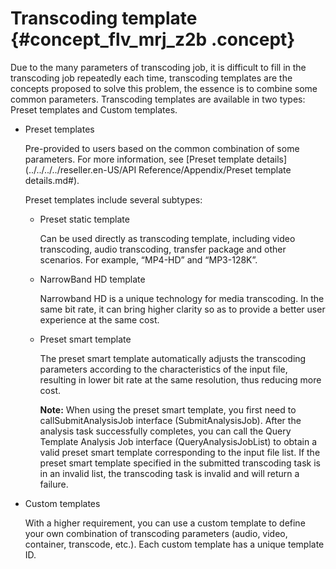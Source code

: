 # Transcoding template {#concept_flv_mrj_z2b .concept}

Due to the many parameters of transcoding job, it is difficult to fill in the transcoding job repeatedly each time, transcoding templates are the concepts proposed to solve this problem, the essence is to combine some common parameters. Transcoding templates are available in two types: Preset templates and Custom templates.

-   Preset templates

    Pre-provided to users based on the common combination of some parameters. For more information, see [Preset template details](../../../../reseller.en-US/API Reference/Appendix/Preset template details.md#).

    Preset templates include several subtypes:

    -   Preset static template

        Can be used directly as transcoding template, including video transcoding, audio transcoding, transfer package and other scenarios. For example, “MP4-HD” and “MP3-128K”.

    -   NarrowBand HD template

        Narrowband HD is a unique technology for media transcoding. In the same bit rate, it can bring higher clarity so as to provide a better user experience at the same cost.

    -   Preset smart template

        The preset smart template automatically adjusts the transcoding parameters according to the characteristics of the input file, resulting in lower bit rate at the same resolution, thus reducing more cost.

        **Note:** When using the preset smart template, you first need to callSubmitAnalysisJob interface \(SubmitAnalysisJob\). After the analysis task successfully completes, you can call the Query Template Analysis Job interface \(QueryAnalysisJobList\) to obtain a valid preset smart template corresponding to the input file list. If the preset smart template specified in the submitted transcoding task is in an invalid list, the transcoding task is invalid and will return a failure.


-   Custom templates

    With a higher requirement, you can use a custom template to define your own combination of transcoding parameters \(audio, video, container, transcode, etc.\). Each custom template has a unique template ID.


